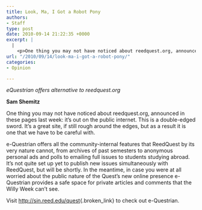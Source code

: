 ```yaml
---
title: Look, Ma, I Got a Robot Pony
authors:
- Staff
type: post
date: 2010-09-14 21:22:35 +0000
excerpt: |
  |
    <p>One thing you may not have noticed about reedquest.org, announced in these pages last week: it’s out on the public internet.</p>
url: "/2010/09/14/look-ma-i-got-a-robot-pony/"
categories:
- Opinion

---
```

_eQuestrian offers alternative to reedquest.org_

**Sam Shemitz**

One thing you may not have noticed about reedquest.org, announced in these pages last week: it’s out on the public internet. This is a double-edged sword. It’s a great site, if still rough around the edges, but as a result it is one that we have to be careful with.

e-Questrian offers all the community-internal features that ReedQuest by its very nature cannot, from archives of past semesters to anonymous personal ads and polls to emailing full issues to students studying abroad. It’s not quite set up yet to publish new issues simultaneously with ReedQuest, but will be shortly. In the meantime, in case you were at all worried about the public nature of the Quest’s new online presence e-Questrian provides a safe space for private articles and comments that the Willy Week can’t see.

Visit <http://sin.reed.edu/quest>{.broken_link} to check out e-Questrian.